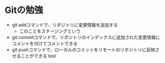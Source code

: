 # Gitの勉強
- git addコマンドで、リポジトリに変更情報を追加する
    - このことをステージングという
- git commitコマンドで、リポジトリのインデックスに追加された変更情報にコメントを付けてコメントできる
- git pushコマンドで、ローカルのコミットをリモートのリポジトリに反映させることができる
test

